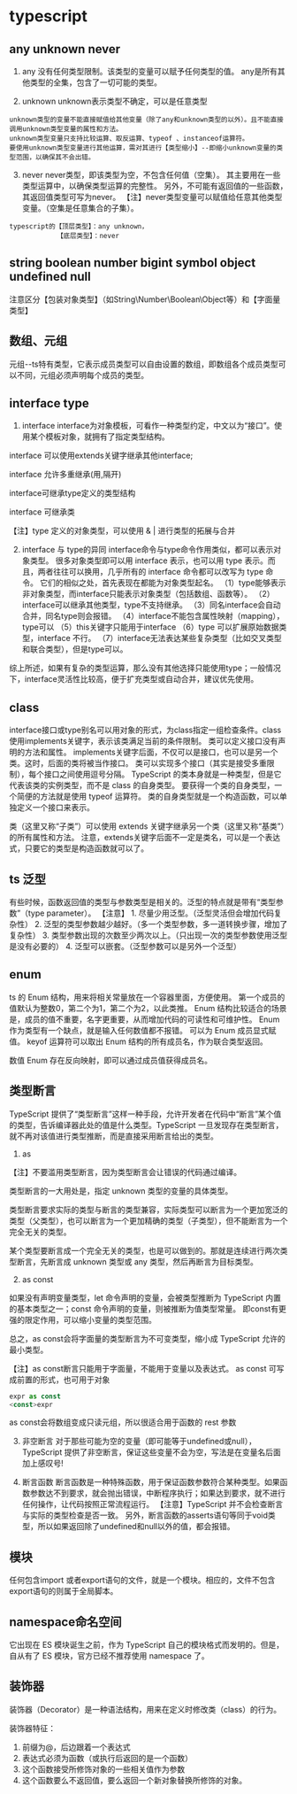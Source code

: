 # typescript

## any unknown never
  1. any
      没有任何类型限制。该类型的变量可以赋予任何类型的值。
      any是所有其他类型的全集，包含了一切可能的类型。

  2. unknown
    unknown表示类型不确定，可以是任意类型

    unknown类型的变量不能直接赋值给其他变量（除了any和unknown类型的以外）。且不能直接调用unknown类型变量的属性和方法。
    unknown类型变量只支持比较运算、取反运算、typeof 、instanceof运算符。
    要使用unknown类型变量进行其他运算，需对其进行【类型缩小】--即缩小unknown变量的类型范围，以确保其不会出错。
  3. never
    never类型，即该类型为空，不包含任何值（空集）。
    其主要用在一些类型运算中，以确保类型运算的完整性。
    另外，不可能有返回值的一些函数，其返回值类型可写为never。
    【注】never类型变量可以赋值给任意其他类型变量。（空集是任意集合的子集）。

    typescript的【顶层类型】：any unknown，
                【底层类型】：never

## string boolean number bigint symbol object undefined null 

  注意区分【包装对象类型】（如String\Number\Boolean\Object等）和【字面量类型】

## 数组、元组

元组--ts特有类型，它表示成员类型可以自由设置的数组，即数组各个成员类型可以不同，元组必须声明每个成员的类型。


## interface type

1. interface 
  interface为对象模板，可看作一种类型约定，中文以为“接口”。使用某个模板对象，就拥有了指定类型结构。

  interface 可以使用extends关键字继承其他interface;

  interface 允许多重继承(用,隔开)

  interface可继承type定义的类型结构

  interface 可继承类

  【注】type 定义的对象类型，可以使用 & | 进行类型的拓展与合并 

2. interface 与 type的异同
  interface命令与type命令作用类似，都可以表示对象类型。
  很多对象类型即可以用 interface 表示，也可以用 type 表示。而且，两者往往可以换用，几乎所有的 interface 命令都可以改写为 type 命令。
  它们的相似之处，首先表现在都能为对象类型起名。
  （1）type能够表示非对象类型，而interface只能表示对象类型（包括数组、函数等）。
  （2）interface可以继承其他类型，type不支持继承。
  （3）同名interface会自动合并，同名type则会报错。
  （4）interface不能包含属性映射（mapping），type可以
  （5）this关键字只能用于interface
  （6）type 可以扩展原始数据类型，interface 不行。
  （7）interface无法表达某些复杂类型（比如交叉类型和联合类型），但是type可以。

  综上所述，如果有复杂的类型运算，那么没有其他选择只能使用type；一般情况下，interface灵活性比较高，便于扩充类型或自动合并，建议优先使用。



  ## class

  interface接口或type别名可以用对象的形式，为class指定一组检查条件。class 使用implements关键字，表示该类满足当前的条件限制。
  类可以定义接口没有声明的方法和属性。
  implements关键字后面，不仅可以是接口，也可以是另一个类。这时，后面的类将被当作接口。
  类可以实现多个接口（其实是接受多重限制），每个接口之间使用逗号分隔。
  TypeScript 的类本身就是一种类型，但是它代表该类的实例类型，而不是 class 的自身类型。
  要获得一个类的自身类型，一个简便的方法就是使用 typeof 运算符。
  类的自身类型就是一个构造函数，可以单独定义一个接口来表示。

  类（这里又称“子类”）可以使用 extends 关键字继承另一个类（这里又称“基类”）的所有属性和方法。
  注意，extends关键字后面不一定是类名，可以是一个表达式，只要它的类型是构造函数就可以了。

  ## ts 泛型
  有些时候，函数返回值的类型与参数类型是相关的。泛型的特点就是带有“类型参数”（type parameter）。
  【注意】
    1. 尽量少用泛型。（泛型灵活但会增加代码复杂性）
    2. 泛型的类型参数越少越好。（多一个类型参数，多一道转换步骤，增加了复杂性）
    3. 类型参数出现的次数至少两次以上。（只出现一次的类型参数使用泛型是没有必要的）
    4. 泛型可以嵌套。（泛型参数可以是另外一个泛型）

## enum
  ts 的 Enum 结构，用来将相关常量放在一个容器里面，方便使用。
  第一个成员的值默认为整数0，第二个为1，第二个为2，以此类推。
  Enum 结构比较适合的场景是，成员的值不重要，名字更重要，从而增加代码的可读性和可维护性。
  Enum 作为类型有一个缺点，就是输入任何数值都不报错。
  可以为 Enum 成员显式赋值。
  keyof 运算符可以取出 Enum 结构的所有成员名，作为联合类型返回。

  数值 Enum 存在反向映射，即可以通过成员值获得成员名。



## 类型断言
TypeScript 提供了“类型断言”这样一种手段，允许开发者在代码中“断言”某个值的类型，告诉编译器此处的值是什么类型。TypeScript 一旦发现存在类型断言，就不再对该值进行类型推断，而是直接采用断言给出的类型。

1. as 

【注】不要滥用类型断言，因为类型断言会让错误的代码通过编译。

类型断言的一大用处是，指定 unknown 类型的变量的具体类型。

类型断言要求实际的类型与断言的类型兼容，实际类型可以断言为一个更加宽泛的类型（父类型），也可以断言为一个更加精确的类型（子类型），但不能断言为一个完全无关的类型。

某个类型要断言成一个完全无关的类型，也是可以做到的。那就是连续进行两次类型断言，先断言成 unknown 类型或 any 类型，然后再断言为目标类型。

2. as const 

如果没有声明变量类型，let 命令声明的变量，会被类型推断为 TypeScript 内置的基本类型之一；const 命令声明的变量，则被推断为值类型常量。
即const有更强的限定作用，可以缩小变量的类型范围。

总之，as const会将字面量的类型断言为不可变类型，缩小成 TypeScript 允许的最小类型。

【注】as const断言只能用于字面量，不能用于变量以及表达式。
      as const 可写成前置的形式，也可用于对象
```typescript
expr as const 
<const>expr
```

as const会将数组变成只读元组，所以很适合用于函数的 rest 参数

3. 非空断言
对于那些可能为空的变量（即可能等于undefined或null），TypeScript 提供了非空断言，保证这些变量不会为空，写法是在变量名后面加上感叹号!

4. 断言函数
断言函数是一种特殊函数，用于保证函数参数符合某种类型。如果函数参数达不到要求，就会抛出错误，中断程序执行；如果达到要求，就不进行任何操作，让代码按照正常流程运行。
【注意】TypeScript 并不会检查断言与实际的类型检查是否一致。
另外，断言函数的asserts语句等同于void类型，所以如果返回除了undefined和null以外的值，都会报错。

## 模块
任何包含import 或者export语句的文件，就是一个模块。相应的，文件不包含export语句的则属于全局脚本。

## namespace命名空间
它出现在 ES 模块诞生之前，作为 TypeScript 自己的模块格式而发明的。但是，自从有了 ES 模块，官方已经不推荐使用 namespace 了。

## 装饰器
装饰器（Decorator）是一种语法结构，用来在定义时修改类（class）的行为。

装饰器特征：
1. 前缀为@，后边跟着一个表达式
2. 表达式必须为函数（或执行后返回的是一个函数）
3. 这个函数接受所修饰对象的一些相关值作为参数
4. 这个函数要么不返回值，要么返回一个新对象替换所修饰的对象。

